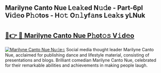 ## Marilyne Canto Nue L𝚎a𝚔ed N𝚞𝚍e - Part-6pl Vi𝚍𝚎o P𝚑𝚘tos - H𝚘𝚝 O𝚗𝚕yf𝚊ns L𝚎a𝚔s yLNuk

# <h2><a href="http://kf8gcy7.oniu.top/?m=Marilyne+Canto+Nue">🔗👉 🔴 Marilyne Canto Nue P𝚑ot𝚘𝚜 V𝚒d𝚎o</a></h2>

[![Marilyne Canto Nue Nu𝚍e𝚜](https://i.imgur.com/0qMVB7G.gif)](http://kf8gcy7.oniu.top/?m=Marilyne+Canto+Nue)
Social media thought leader Marilyne Canto Nue, acclaimed for publishing dance and lifestyle material, consisting of presentations and blogs. Brilliant comedian Marilyne Canto Nue, celebrated for their remarkable abilities and achievements in making people laugh.  
